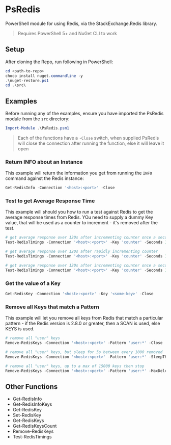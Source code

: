 # PsRedis

PowerShell module for using Redis, via the StackExchange.Redis library.

> Requires PowerShell 5+ and NuGet CLI to work

## Setup

After cloning the Repo, run following in PowerShell:

```powershell
cd <path-to-repo>
choco install nuget.commandline -y
.\nuget-restore.ps1
cd .\src\
```

## Examples

Before running any of the examples, ensure you have imported the PsRedis module from the `src` directory:

```powershell
Import-Module .\PsRedis.psm1
```

> Each of the functions have a `-Close` switch, when supplied PsRedis will close the connection after running the function, else it will leave it open

### Return INFO about an Instance

This example will return the information you get from running the `INFO` command against the Redis instance:

```powershell
Get-RedisInfo -Connection '<host>:<port>' -Close
```

### Test to get Average Response Time

This example will should you how to run a test against Redis to get the average response times from Redis. YOu need to supply a dummy Key value, that will be used as a counter to increment - it's removed after the test.

```powershell
# get average response over 120s after incrementing counter once a second
Test-RedisTimings -Connection '<host>:<port>' -Key 'counter' -Seconds 120 -Close

# get average response over 120s after rapidly incrementing counter
Test-RedisTimings -Connection '<host>:<port>' -Key 'counter' -Seconds 120 -NoSleep -Close

# get average response over 120s after incrementing counter once a second, recreating the connection every attempt
Test-RedisTimings -Connection '<host>:<port>' -Key 'counter' -Seconds 120 -Reconnect -Close
```

### Get the value of a Key

```powershell
Get-RedisKey -Connection '<host>:<port>' -Key '<some-key>' -Close
```

### Remove all Keys that match a Pattern

This example will let you remove all keys from Redis that match a particular pattern - if the Redis version is 2.8.0 or greater, then a SCAN is used, else KEYS is used.

```powershell
# remove all "user" keys
Remove-RedisKeys -Connection '<host>:<port>' -Pattern 'user:*' -Close

# remove all "user" keys, but sleep for 5s between every 1000 removed
Remove-RedisKeys -Connection '<host>:<port>' -Pattern 'user:*' -SleepThreshold 1000 -SleepSeconds 5 -Close

# remove all "user" keys, up to a max of 15000 keys then stop
Remove-RedisKeys -Connection '<host>:<port>' -Pattern 'user:*' -MaxDelete 15000 -Close
```

## Other Functions

* Get-RedisInfo
* Get-RedisInfoKeys
* Get-RedisKey
* Set-RedisKey
* Get-RedisKeys
* Get-RedisKeysCount
* Remove-RedisKeys
* Test-RedisTimings